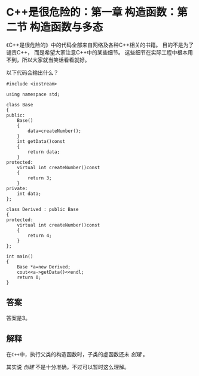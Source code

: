 # C++是很危险的：第一章 构造函数：第二节 构造函数与多态

《C++是很危险的》中的代码全部来自网络及各种C++相关的书籍。
目的不是为了谴责C++，
而是希望大家注意C++中的某些细节。
这些细节在实际工程中根本用不到，所以大家就当笑话看看就好。

以下代码会输出什么？

    #include <iostream>

    using namespace std;

    class Base
    {
    public:
        Base()
        {
            data=createNumber();
        }
        int getData()const
        {
            return data;
        }
    protected:
        virtual int createNumber()const
        {
            return 3;
        }
    private:
        int data;
    };

    class Derived : public Base
    {
    protected:
        virtual int createNumber()const
        {
            return 4;
        }
    };

    int main()
    {
        Base *a=new Derived;
        cout<<a->getData()<<endl;
        return 0;
    }

## 答案

答案是3。

## 解释

在`C++`中，执行父类的构造函数时，子类的虚函数还未 _创建_ 。

其实说 _创建_ 不是十分准确，不过可以暂时这么理解。
